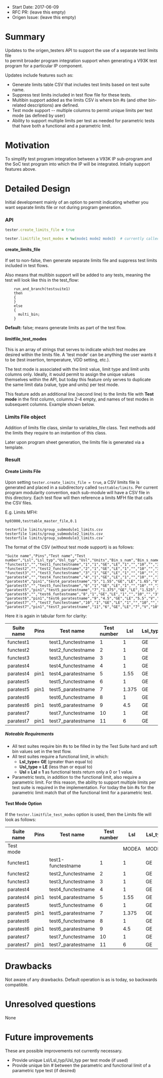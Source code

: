 - Start Date: 2017-06-09
- RFC PR: (leave this empty)
- Origen Issue: (leave this empty)

# Summary

Updates to the origen_testers API to support the use of a separate test limits file   
to permit broader program integration support when generating a V93K test program
for a particular IP component.

Updates include features such as:

- Generate limits table CSV that includes test limits based on test suite name.
- Suppress test limits included in test flow file for these tests.
- Multibin support added as the limits CSV is where bin #s (and other bin-related descriptions) are defined.
- Test mode support -- multiple columns to permit unique limits per test mode (as defined by user)
- Ability to support multiple limits per test as needed for parametric tests that have both a functional and a parametric limit.


# Motivation

To simplify test program integration between a V93K IP sub-program and the SoC test program
into which the IP will be integrated.  Intially support features above.

# Detailed Design

Initial development mainly of an option to permit indicating whether you want separate limits file or 
not during program generation.   

### API

~~~ruby
tester.create_limits_file = true

tester.limitfile_test_modes = %w(mode1 mode2 mode3)  # currently called limitfile_pims_events but prefer this name
~~~

#### create_limits_file

If set to non-false, then generate separate limits file and suppress test limits included in test flows.

Also means that multibin support will be added to any tests, meaning the test will look like this in the test_flow:

~~~
    run_and_branch(testsuite1)
    then
    {
    }
    else
    {
      multi_bin;
    }
~~~
**Default:** false; means generate limits as part of the test flow.

#### limitfile_test_modes
This is an array of strings that serves to indicate which test modes are desired within the limits file.  A 'test mode' can be anything the user wants it to be (test insertion, temperature, VDD setting, etc.).

The test mode is associated with the limit value, limit type and limit units columns only.  Ideally, it would permit to assign the unique values themselves within the API, but today this feature only serves to duplicate the same limit data (value, type and units) per test mode.

This feature adds an additional line (second line) to the limits file with **Test mode** in the first column, columns 2-4 empty, and names of test modes in subsequent columns.  Example shown below.

### Limits File object

Addition of limits file class, similar to variables_file class.   Test methods add the limits they
require to an instantion of this class.

Later upon program sheet generation, the limits file is generated via a template.

### Result

#### Create Limits File
Upon setting `tester.create_limits_file = true`, a CSV limits file is generated and placed in a subdirectory called `testtable/limits`. Per current program modularity convention, each sub-module will have a CSV file in this directory.  Each test flow will then reference a limits MFH file that calls the CSV files.

E.g. Limits MFH:

~~~
hp93000,testtable_master_file,0.1

testerfile limits/group_submodule1_limits.csv
testerfile limits/group_submodule2_limits.csv
testerfile limits/group_submodule3_limits.csv`
~~~

The format of the CSV (without test mode support) is as follows:
~~~
"Suite name","Pins","Test name","Test number","Lsl","Lsl_typ","Usl_typ","Usl","Units","Bin_s_num","Bin_s_name","Bin_h_num","Bin_h_name","Bin_type","Bin_reprobe","Bin_overon","Test_remarks"
"functest1","","test1_functestname","1","1","GE","LE","1","","10","","3","","","","",""
"functest2","","test2_functestname","2","1","GE","LE","1","","10","","3","","","","",""
"functest3","","test3_functestname","3","1","GE","LE","1","","10","","3","","","","",""
"paratest4","","test4_functestname","4","1","GE","LE","1","","10","","3","","","","",""
"paratest4","pin1","test4_paratestname","5","1.55","GE","LE","1.65","V","10","","3","","","","",""
"paratest5","","test5_functestname","6","1","GE","LE","1","","10","","3","","","","",""
"paratest5","pin1","test5_paratestname","7","1.375","GE","LE","1.525","V","10","","3","","","","",""
"paratest6","","test6_funtestname","8","1","GE","LE","1","","10","","3","","","","",""
"paratest6","pin1","test6_paratestname","9","4.5","GE","LE","5.5","V","10","","3","","","","",""
"paratest7","","test7_functestname","10","1","GE","LE","1","","10","","3","","","","",""
"paratest7","pin1","test7_paratestname","11","6","GE","LE","7","V","10","","3","","","","",""
~~~

Here it is again in tabular form for clarity:

|Suite name|Pins|Test name|Test number|Lsl|Lsl_typ|Usl_typ|Usl|Units|Bin_s_num|Bin_s_name|Bin_h_num|Bin_h_name|Bin_type|Bin_reprobe|Bin_overon|Test_remarks|
|--|--|--|--|--|--|--|--|--|--|--|--|--|--|--|--|--|
|functest1||test1_functestname|1 |1    |GE|LE|1    ||10||3| | | | | | 
|functest2||test2_functestname|2 |1    |GE|LE|1    ||10||3| | | | | | 
|functest3||test3_functestname   |3 |1    |GE|LE|1    ||10||3| | | | | | 
|paratest4||test4_functestname   |4 |1    |GE|LE|1    ||10||3| | | | | | 
|paratest4|pin1|test4_paratestname|5 |1.55 |GE|LE|1.65 |V|10||3| | | | | | 
|paratest5||test5_functestname|6 |1    |GE|LE|1    ||10||3| | | | | | 
|paratest5|pin1|test5_paratestname|7 |1.375|GE|LE|1.525|V|10||3| | | | | | 
|paratest6||test6_functestname   |8 |1    |GE|LE|1    ||10||3| | | | | | 
|paratest6|pin1|test6_paratestname|9 |4.5  |GE|LE|5.5  |V|10||3| | | | | | 
|paratest7||test7_functestname   |10|1    |GE|LE|1    ||10||3| | | | | | 
|paratest7|pin1|test7_paratestname|11|6    |GE|LE|7    |V|10||3| | | | | | 

##### Noteable Requirements
- All test suites require bin #s to be filled in by the Test Suite hard and soft bin values set in the test flow.
- All test suites require a functional limit, in which:
   - **Lsl_type= GE** (greater than equal to)
   - **Usl_type = LE** (less than or equal to)
   - **Usl = Lsl = 1** as functional tests return only a 0 or 1 value.
- Parametric tests, in addition to the functional limit, also require a parametric limit.  For this reason, the ability to support multiple limits per test suite is required in the implementation.  For today the bin #s for the parametric limit match that of the functional limit for a parametric test.


#### Test Mode Option
If the `tester.limitfile_test_modes` option is used, then the Limits file will look as follows:

|Suite name|Pins|Test name|Test number|Lsl|Lsl_typ|Usl_typ|Usl|Units|Lsl|Lsl_typ|Usl_typ|Usl|Units|Bin_s_num|Bin_s_name|Bin_h_num|Bin_h_name|Bin_type|Bin_reprobe|Bin_overon|Test_remarks|
|--|--|--|--|--|--|--|--|--|--|--|--|--|--|--|--|--|--|--|--|--|--|
|Test mode||||MODEA|MODEA|MODEA|MODEA|MODEA|MODEB|MODEB|MODEB|MODEB|MODEB| | | | |||||
|functest1||test1-functestname|1 |1    |GE|LE|1    ||1|GE|LE|1||10||3| | | | | | 
|functest2||test2_functestname|2 |1    |GE|LE|1    ||1|GE|LE|1||10||3| | | | | | 
|functest3||test3_functestname |3 |1    |GE|LE|1    ||1|GE|LE|1||10||3| | | | | |
|paratest4||test4_functestname  |4 |1    |GE|LE|1    ||1|GE|LE|1||10||3| | | | | |
|paratest4|pin1|test4_paratestname|5 |1.55 |GE|LE|1.65 |V|1.55|GE|LE|1.65|V|10||3| | | | | | 
|paratest5||test5_functestname  |6 |1    |GE|LE|1    ||1|GE|LE|1||10||3| | | | | | 
|paratest5|pin1|test5_paratestname|7 |1.375|GE|LE|1.525|V|1.375|GE|LE|1.525|V|10||3| | | | | | 
|paratest6||test6_functestname   |8 |1    |GE|LE|1    ||1|GE|LE|1||10||3| | | | | | 
|paratest6|pin1|test6_paratestname|9 |4.5  |GE|LE|5.5  |V|4.5|GE|LE|5.5|V|10||3| | | | | | 
|paratest7||test7_functestname |10|1    |GE|LE|1    ||1|GE|LE|1||10||3| | | | | | 
|paratest7|pin1|test7_paratestname|11|6    |GE|LE|7    |V|6|GE|LE|7|V|10||3| | | | | | 

# Drawbacks

Not aware of any drawbacks.  Default operation is as is today, so backwards compatible.

# Unresolved questions
None

# Future improvements
These are possible improvements not currently necessary.

- Provide unique Lsl/Lsl_typ/Usl_typ per test mode (if used)
- Provide unique bin # between the parametric and functional limit of a parametric type test (if desired)

